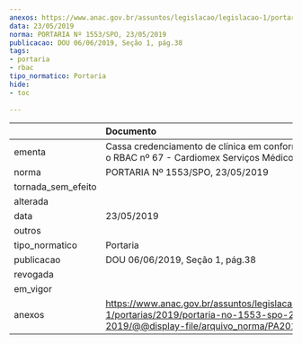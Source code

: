```yaml
---
anexos: https://www.anac.gov.br/assuntos/legislacao/legislacao-1/portarias/2019/portaria-no-1553-spo-23-05-2019/@@display-file/arquivo_norma/PA2019-1553.pdf
data: 23/05/2019
norma: PORTARIA Nº 1553/SPO, 23/05/2019
publicacao: DOU 06/06/2019, Seção 1, pág.38
tags:
- portaria
- rbac
tipo_normatico: Portaria
hide: 
- toc 
 
---
```


|                    | Documento                                                                                                                                            |
|:-------------------|:-----------------------------------------------------------------------------------------------------------------------------------------------------|
| ementa             | Cassa credenciamento de clínica em conformidade com o RBAC nº 67 - Cardiomex Serviços Médicos Ltda.                                                  |
| norma              | PORTARIA Nº 1553/SPO, 23/05/2019                                                                                                                     |
| tornada_sem_efeito |                                                                                                                                                      |
| alterada           |                                                                                                                                                      |
| data               | 23/05/2019                                                                                                                                           |
| outros             |                                                                                                                                                      |
| tipo_normatico     | Portaria                                                                                                                                             |
| publicacao         | DOU 06/06/2019, Seção 1, pág.38                                                                                                                      |
| revogada           |                                                                                                                                                      |
| em_vigor           |                                                                                                                                                      |
| anexos             | https://www.anac.gov.br/assuntos/legislacao/legislacao-1/portarias/2019/portaria-no-1553-spo-23-05-2019/@@display-file/arquivo_norma/PA2019-1553.pdf |